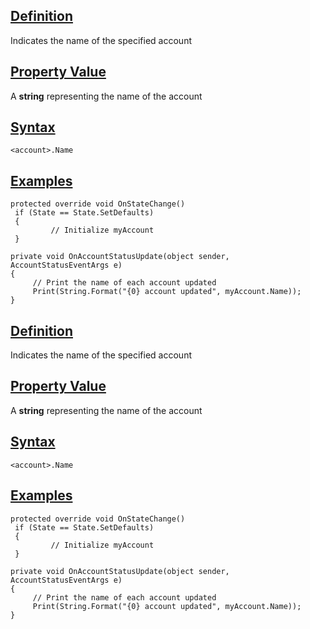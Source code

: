 ## [Definition](https://developer.ninjatrader.com/docs/desktop/name_account\#definition)

Indicates the name of the specified account

## [Property Value](https://developer.ninjatrader.com/docs/desktop/name_account\#property-value)

A **string** representing the name of the account

## [Syntax](https://developer.ninjatrader.com/docs/desktop/name_account\#syntax)

`<account>.Name`

## [Examples](https://developer.ninjatrader.com/docs/desktop/name_account\#examples)

```jsx-150469391 csharp
protected override void OnStateChange()
 if (State == State.SetDefaults)
 {
		 // Initialize myAccount
 }

private void OnAccountStatusUpdate(object sender, AccountStatusEventArgs e)
{
	 // Print the name of each account updated
	 Print(String.Format("{0} account updated", myAccount.Name));
}

```

## [Definition](https://developer.ninjatrader.com/docs/desktop/name_account\#definition)

Indicates the name of the specified account

## [Property Value](https://developer.ninjatrader.com/docs/desktop/name_account\#property-value)

A **string** representing the name of the account

## [Syntax](https://developer.ninjatrader.com/docs/desktop/name_account\#syntax)

`<account>.Name`

## [Examples](https://developer.ninjatrader.com/docs/desktop/name_account\#examples)

```jsx-150469391 csharp
protected override void OnStateChange()
 if (State == State.SetDefaults)
 {
		 // Initialize myAccount
 }

private void OnAccountStatusUpdate(object sender, AccountStatusEventArgs e)
{
	 // Print the name of each account updated
	 Print(String.Format("{0} account updated", myAccount.Name));
}

```
